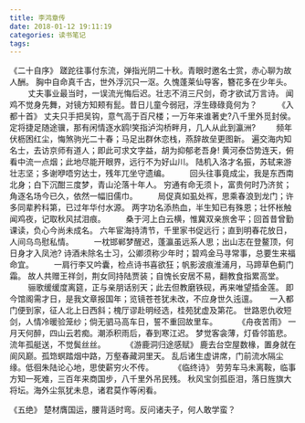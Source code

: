 ```yaml
---
title: 李鸿章传
date: 2018-01-12 19:11:19
categories: 读书笔记
tags:
---
```


《二十自序》
蹉跎往事付东流，弹指光阴二十秋。青眼时邀名士赏，赤心聊为故人酬。
胸中自命真千古，世外浮沉只一沤。久愧蓬莱仙导客，簪花多在少年头。
　　
丈夫事业最当时，一误流光悔后迟。壮志不消三尺剑，奇才欲试万言诗。
闻鸡不觉身先舞，对镜方知颊有髭。昔日儿童今弱冠，浮生碌碌竟何为？
　　
《入都十首》
丈夫只手把吴钩，意气高于百尺楼；一万年来谁著史?八千里外觅封侯。
定将捷足随途骥，那有闲情逐水鸥!笑指泸沟桥畔月，几人从此到瀛洲?
　　
频年伏枥困红尘，悔煞驹光二十春；马足出群休恋栈，燕辞故垒更图新。
遍交海内知名士，去访京师有道人；即此可求文字益，胡为抑郁老吾身!
黄河泰岱势连天，俯看中流一点烟；此地尽能开眼界，远行不为好山川。
陆机入洛才名振，苏轼来游壮志坚；多谢咿唔穷达士，残年兀坐守遗编。
　　
回头往事竟成尘，我是东西南北身；白下沉酣三度梦，青山沦落十年人。
穷通有命无须卜，富贵何时乃济贫；角逐名场今已久，依然一幅旧儒巾。
　　
局促真如虱处裈，思乘春浪到龙门；许多同辈矜科第，已过年华付水源。
两字功名添热血，半生知已有殊恩；壮怀枨触闻鸡夜，记取秋风拭泪痕。
　　
桑于河上白云横，惟冀双亲旅舍平；回首昔曾勤课读，负心今尚未成名。
六年宦海持清节，千里家书促远行；直到明春花放日，人间乌鸟慰私情。
　　
一枕邯郸梦醒迟，蓬瀛虽远系人思；出山志在登鳌顶，何日身才入凤池?
诗酒未除名士习，公卿须称少年时；碧鸡金马寻常事，总要生来福命宜。
　　
一肩行李又吟囊，检点诗书喜欲狂；帆影波痕淮浦月，马蹄草色蓟门霜。
故人共赠王祥剑，荆女同持陆贾装；自愧长安居不易，翻教食指累高堂。
　　
骊歌缓缓度离筵，正与亲朋话别天；此去但教磨铁砚，再来唯望插金莲。
即今馆阁需才日，是我文章报国年；览镜苍苍犹未改，不应身世久迍邅。
　
一入都门便到家，征人北上日西斜；槐厅谬赴明经选，桂苑犹虚及第花。
世路恩仇收短剑，人情冷暖验笼纱；倘无驷马高车日，誓不重回故里车。
　　
《舟夜苦雨》
一月天何醉，四山云若痴。潮添积雨后，春到寒江迟。
梦觉客衾薄，灯昏邻笛悲。流年孤艇送，不觉鬓丝丝。
　　
《游鹿洞归途感赋》
鹿去台空屋数椽，置身就在阆风巅。孤筇螟踏烟中路，万壑春藏洞里天。
乱后诸生虚讲席，门前流水隔尘缘。低徊朱陆论心地，思使薪穷火不传。
　　
《临终诗》
劳劳车马未离鞍，临事方知一死难，三百年来商国步，八千里外吊民残。
秋风宝剑孤臣泪，落日旌旗大将坛。海外尘氛犹未息，诸君莫作等闲看。

《五绝》
楚材膺国运，腰背适时弯。反问诸夫子，何人敢学蛮？

